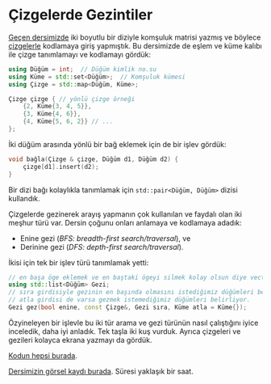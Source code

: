 Çizgelerde Gezintiler
====

[Geçen dersimizde](ders19.md) iki boyutlu bir diziyle komşuluk matrisi yazmış ve böylece [çizgelerle](../notlar/cizge-kurami.md) kodlamaya giriş yapmıştık. Bu dersimizde de eşlem ve küme kalıbı ile çizge tanımlamayı ve kodlamayı gördük:

```c++
using Düğüm = int;  // Düğüm kimlik no.su
using Küme = std::set<Düğüm>;  // Komşuluk kümesi
using Çizge = std::map<Düğüm, Küme>;

Çizge çizge { // yönlü çizge örneği
    {2, Küme{3, 4, 5}},
    {3, Küme{4, 6}},
    {4, Küme{5, 6, 2}} // ...
}; 
```

İki düğüm arasında yönlü bir bağ eklemek için de bir işlev gördük: 
```c++
void bağla(Çizge & çizge, Düğüm d1, Düğüm d2) {
    çizge[d1].insert(d2);
}
```

Bir dizi bağı kolaylıkla tanımlamak için `std::pair<Düğüm, Düğüm>` dizisi kullandık.

Çizgelerde gezinerek arayış yapmanın çok kullanılan ve faydalı olan iki meşhur türü var. Dersin çoğunu onları anlamaya ve kodlamaya adadık: 
- Enine gezi (*BFS: breadth-first search/traversal*), ve
- Derinine gezi (*DFS: depth-first search/traversal*).

İkisi için tek bir işlev türü tanımlamak yetti:
```c++
// en başa öge eklemek ve en baştaki ögeyi silmek kolay olsun diye vector yerine list kullandık:
using std::list<Düğüm> Gezi; 
// sıra girdisiyle gezinin en başında olmasını istediğimiz düğümleri belirliyoruz.
// atla girdisi de varsa gezmek istemediğimiz düğümleri belirliyor.
Gezi gez(bool enine, const Çizge&, Gezi sıra, Küme atla = Küme{});
```

Özyineleyen bir işlevle bu iki tür arama ve gezi türünün nasıl çalıştığını iyice inceledik, daha iyi anladık. Tek taşla iki kuş vurduk. Ayrıca çizgeleri ve gezileri kolayca ekrana yazmayı da gördük.
 
[Kodun hepsi burada](https://onlinegdb.com/y6uXvw2dE).

[Dersimizin görsel kaydı burada](https://drive.google.com/file/d/15w5yM379blFVbCNRIAL2IcGaW0i3Lc-3). Süresi yaklaşık bir saat.

